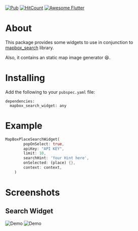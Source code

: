 [![Pub](https://img.shields.io/pub/v/mapbox_search_widget)](https://pub.dartlang.org/packages/mapbox_search_widget) [![HitCount](http://hits.dwyl.com/ketanchoyal/mapbox_search_widget.svg)](http://hits.dwyl.com/ketanchoyal/mapbox_search_widget)
 <a href="https://flutterawesome.com/a-flutter-package-for-place-search-using-mapbox-api-and-for-static-map-image/">
   <img alt="Awesome Flutter" src="https://img.shields.io/badge/Awesome-Flutter-blue.svg?longCache=true&style=flat-square" />
</a>


# About 

This package provides some widgets to use in conjunction to [mapbox_search](https://pub.dev/packages/mapbox_search) library. 

Also, it contains an static map image generator 😆.


# Installing

Add the following to your `pubspec.yaml` file:

    dependencies:
      mapbox_search_widget: any

# Example
```dart
MapBoxPlaceSearchWidget(
        popOnSelect: true,
        apiKey: "API KEY",
        limit: 10,
        searchHint: 'Your Hint here',
        onSelected: (place) {},
        context: context,
    )
```

# Screenshots

## Search Widget

<img src="https://github.com/ketanchoyal/mapbox_search/raw/dev/Screenshots/search2.png" alt="Demo"/>

<img src="https://github.com/ketanchoyal/mapbox_search/raw/dev/Screenshots/search1.png" alt="Demo"/>